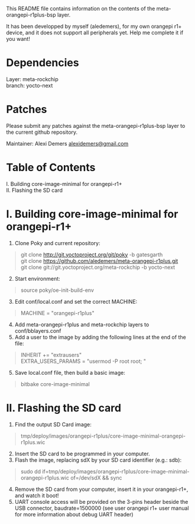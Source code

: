 This README file contains information on the contents of the meta-orangepi-r1plus-bsp layer.

It has been developped by myself (aledemers), for my own orangepi r1+ device, and it does not support all peripherals yet. Help me complete it if you want!  

Dependencies
============

  Layer: meta-rockchip  
  branch: yocto-next  

Patches
=======

Please submit any patches against the meta-orangepi-r1plus-bsp layer to the current github repository. 

Maintainer: Alexi Demers <alexidemers@gmail.com>

Table of Contents
=================

  I. Building core-image-minimal for orangepi-r1+  
  II. Flashing the SD card  

I. Building core-image-minimal for orangepi-r1+ 
=================================================

1. Clone Poky and current repository:  
> git clone http://git.yoctoproject.org/git/poky -b gatesgarth  
> git clone https://github.com/aledemers/meta-orangepi-r1plus.git  
> git clone git://git.yoctoproject.org/meta-rockchip -b yocto-next  
2. Start environment:  
> source poky/oe-init-build-env  
3. Edit conf/local.conf and set the correct MACHINE:
> MACHINE = "orangepi-r1plus"  
4. Add meta-orangepi-r1plus and meta-rockchip layers to conf/bblayers.conf  
4. Add a user to the image by adding the following lines at the end of the file:  
> INHERIT += "extrausers"  
> EXTRA_USERS_PARAMS = "usermod -P root root; "  
5. Save local.conf file, then build a basic image:  
> bitbake core-image-minimal  

II. Flashing the SD card
========
1. Find the output SD Card image:  
> tmp/deploy/images/orangepi-r1plus/core-image-minimal-orangepi-r1plus.wic  
2. Insert the SD card to be programmed in your computer.  
3. Flash the image, replacing sdX by your SD card identifier (e.g.: sdb):  
> sudo dd if=tmp/deploy/images/orangepi-r1plus/core-image-minimal-orangepi-r1plus.wic of=/dev/sdX && sync  
4. Remove the SD card from your computer, insert it in your orangepi-r1+, and watch it boot!  
5. UART console access will be provided on the 3-pins header beside the USB connector, baudrate=1500000 (see user orangepi r1+ user manual for more information about debug UART header)  
